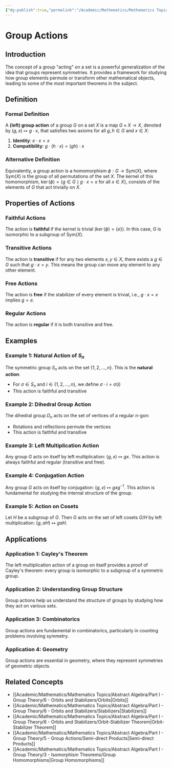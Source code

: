 ```yaml
---
{"dg-publish":true,"permalink":"/Academic/Mathematics/Mathematics Topics/Abstract Algebra/Part I - Group Theory/5 - Group Actions/Group Actions/"}
---
```



# Group Actions

## Introduction

The concept of a group "acting" on a set is a powerful generalization of the idea that groups represent symmetries. It provides a framework for studying how group elements permute or transform other mathematical objects, leading to some of the most important theorems in the subject.

## Definition

### Formal Definition

A **(left) group action** of a group $G$ on a set $X$ is a map $G \times X \to X$, denoted by $(g, x) \mapsto g \cdot x$, that satisfies two axioms for all $g, h \in G$ and $x \in X$:

1. **Identity**: $e \cdot x = x$
2. **Compatibility**: $g \cdot (h \cdot x) = (gh) \cdot x$

### Alternative Definition

Equivalently, a group action is a homomorphism $\phi: G \to \text{Sym}(X)$, where $\text{Sym}(X)$ is the group of all permutations of the set $X$. The kernel of this homomorphism, $\ker(\phi) = \{g \in G \mid g \cdot x = x \text{ for all } x \in X\}$, consists of the elements of $G$ that act trivially on $X$.

## Properties of Actions

### Faithful Actions
The action is **faithful** if the kernel is trivial ($\ker(\phi) = \{e\}$). In this case, $G$ is isomorphic to a subgroup of $\text{Sym}(X)$.

### Transitive Actions
The action is **transitive** if for any two elements $x, y \in X$, there exists a $g \in G$ such that $g \cdot x = y$. This means the group can move any element to any other element.

### Free Actions
The action is **free** if the stabilizer of every element is trivial, i.e., $g \cdot x = x$ implies $g = e$.

### Regular Actions
The action is **regular** if it is both transitive and free.

## Examples

### Example 1: Natural Action of $S_n$

The symmetric group $S_n$ acts on the set $\{1, 2, \ldots, n\}$. This is the **natural action**:
- For $\sigma \in S_n$ and $i \in \{1, 2, \ldots, n\}$, we define $\sigma \cdot i = \sigma(i)$
- This action is faithful and transitive

### Example 2: Dihedral Group Action

The dihedral group $D_n$ acts on the set of vertices of a regular $n$-gon:
- Rotations and reflections permute the vertices
- This action is faithful and transitive

### Example 3: Left Multiplication Action

Any group $G$ acts on itself by left multiplication: $(g, x) \mapsto gx$. This action is always faithful and regular (transitive and free).

### Example 4: Conjugation Action

Any group $G$ acts on itself by conjugation: $(g, x) \mapsto gxg^{-1}$. This action is fundamental for studying the internal structure of the group.

### Example 5: Action on Cosets

Let $H$ be a subgroup of $G$. Then $G$ acts on the set of left cosets $G/H$ by left multiplication: $(g, aH) \mapsto gaH$.

## Applications

### Application 1: Cayley's Theorem

The left multiplication action of a group on itself provides a proof of Cayley's theorem: every group is isomorphic to a subgroup of a symmetric group.

### Application 2: Understanding Group Structure

Group actions help us understand the structure of groups by studying how they act on various sets.

### Application 3: Combinatorics

Group actions are fundamental in combinatorics, particularly in counting problems involving symmetry.

### Application 4: Geometry

Group actions are essential in geometry, where they represent symmetries of geometric objects.

## Related Concepts

- [[Academic/Mathematics/Mathematics Topics/Abstract Algebra/Part I - Group Theory/6 - Orbits and Stabilizers/Orbits\|Orbits]]
- [[Academic/Mathematics/Mathematics Topics/Abstract Algebra/Part I - Group Theory/6 - Orbits and Stabilizers/Stabilizers\|Stabilizers]]
- [[Academic/Mathematics/Mathematics Topics/Abstract Algebra/Part I - Group Theory/6 - Orbits and Stabilizers/Orbit-Stabilizer Theorem\|Orbit-Stabilizer Theorem]]
- [[Academic/Mathematics/Mathematics Topics/Abstract Algebra/Part I - Group Theory/5 - Group Actions/Semi-direct Products\|Semi-direct Products]]
- [[Academic/Mathematics/Mathematics Topics/Abstract Algebra/Part I - Group Theory/3 - Isomorphism Theorems/Group Homomorphisms\|Group Homomorphisms]] 